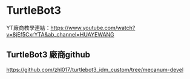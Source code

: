 # TurtleBot3
YT廠商教學連結：https://www.youtube.com/watch?v=8jEf5CxrYTA&ab_channel=HUAYEWANG

## TurtleBot3 廠商github
https://github.com/zhl017/turtlebot3_idm_custom/tree/mecanum-devel
